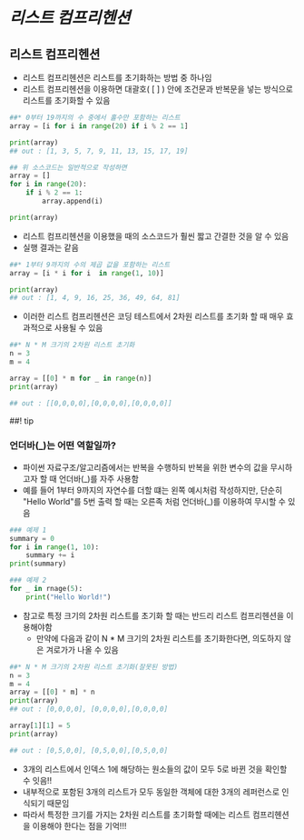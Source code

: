 # _리스트 컴프리헨션_

## 리스트 컴프리헨션

- 리스트 컴프리헨션은 리스트를 초기화하는 방법 중 하나임
- 리스트 컴프리헨션을 이용하면 대괄호( [ ] ) 안에 조건문과 반복문을 넣는 방식으로 리스트를 초기화할 수 있음

```python
##* 0부터 19까지의 수 중에서 홀수만 포함하는 리스트
array = [i for i in range(20) if i % 2 == 1]

print(array)
## out : [1, 3, 5, 7, 9, 11, 13, 15, 17, 19]

## 위 소스코드는 일반적으로 작성하면
array = []
for i in range(20):
    if i % 2 == 1:
        array.append(i)

print(array)
```

- 리스트 컴프리헨션을 이용했을 때의 소스코드가 훨씬 짧고 간결한 것을 알 수 있음
- 실행 결과는 같음

```python
##* 1부터 9까지의 수의 제곱 값을 포함하는 리스트
array = [i * i for i  in range(1, 10)]

print(array)
## out : [1, 4, 9, 16, 25, 36, 49, 64, 81]
```

- 이러한 리스트 컴프리헨션은 코딩 테스트에서 2차원 리스트를 초기화 할 때 매우 효과적으로 사용될 수 있음

```python
##* N * M 크기의 2차원 리스트 초기화
n = 3
m = 4

array = [[0] * m for _ in range(n)]
print(array)

## out : [[0,0,0,0],[0,0,0,0],[0,0,0,0]]
```

##! tip

### 언더바(\_)는 어떤 역할일까?

- 파이썬 자료구조/알고리즘에서는 반복을 수행하되 반복을 위한 변수의 값을 무시하고자 할 때 언더바(\_)를 자주 사용함
- 예를 들어 1부터 9까지의 자연수를 더할 떄는 왼쪽 예시처럼 작성하지만, 단순히 "Hello World"를 5번 출력 할 때는 오른족 처럼 언더바(\_)를 이용하여 무시할 수 있음

```python
### 예제 1
summary = 0
for i in range(1, 10):
    summary += i
print(summary)

### 예제 2
for _ in rnage(5):
    print("Hello World!")

```

- 참고로 특정 크기의 2차원 리스트를 초기화 할 때는 반드리 리스트 컴프리헨션을 이용해야함
  - 만약에 다음과 같이 N \* M 크기의 2차원 리스트를 초기화한다면, 의도하지 않은 겨로가가 나올 수 있음

```python
##* N * M 크기의 2차원 리스트 초기화(잘못된 방법)
n = 3
m = 4
array = [[0] * m] * n
print(array)
## out : [0,0,0,0], [0,0,0,0],[0,0,0,0]

array[1][1] = 5
print(array)

## out : [0,5,0,0], [0,5,0,0],[0,5,0,0]
```

- 3개의 리스트에서 인덱스 1에 해당하는 원소들의 값이 모두 5로 바뀐 것을 확인할 수 잇음!!
- 내부적으로 포함된 3개의 리스트가 모두 동일한 객체에 대한 3개의 레퍼런스로 인식되기 때문임
- 따라서 특정한 크기를 가지는 2차원 리스트를 초기화할 때에는 리스트 컴프리헨션을 이용해야 한다는 점을 기억!!!
